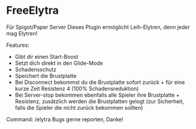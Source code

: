 # FreeElytra
Für Spigot/Paper Server
Dieses Plugin ermöglicht Leih-Elytren, denn jeder mag Elytren!

Features:
 - Gibt dir einen Start-Boost
 - Setzt dich direkt in den Glide-Mode
 - Schadensschutz
 - Speichert die Brustplatte
 - Bei Disconnect bekommst du die Brustplatte sofort zurück + für eine kurze Zeit Resistenz 4 (100% Schadensreduktion)
 - Bei Server-stop bekommen ebenfalls alle Spieler ihre Brustplatte + Resistenz, zusätzlich werden die Brustplatten gelogt (zur Sicherheit, falls die Spieler die nicht zurück bekommen sollten)
 
Command: /elytra
Bugs gerne reporten, Danke!
